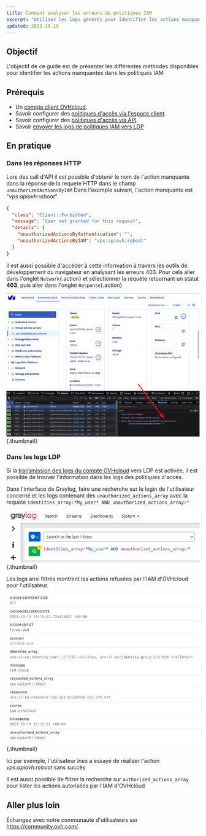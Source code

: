 ```yaml
---
title: Comment analyser les erreurs de politiques IAM
excerpt: "Utiliser les logs générés pour identifier les actions manquantes dans les politiques IAM"
updated: 2023-10-19
---
```


 

## Objectif

L'objectif de ce guide est de présenter les différentes méthodes disponibles pour identifier les actions manquantes dans les politiques IAM 

## Prérequis

- Un [compte client OVHcloud](/pages/account_and_service_management/account_information/ovhcloud-account-creation).
- Savoir configurer des [politiques d'accès via l'espace client](/pages/account_and_service_management/account_information/iam-policy-ui).
- Savoir configurer des [politiques d'accès via API](/pages/account_and_service_management/account_information/iam-policies-api).
- Savoir [envoyer les logs de politiques IAM vers LDP]()

## En pratique

### Dans les réponses HTTP

Lors des call d'API il est possible d'obtenir le nom de l'action manquante dans la réponse de la requete HTTP dans le champ `unauthorizedActionsByIAM`
Dans l'exemple suivant, l'action manquante est "*vps:apiovh:reboot*"

```json
{
  "class": "Client::Forbidden",
  "message": "User not granted for this request",
  "details": {
    "unauthorizedActionsByAuthentication": "",
    "unauthorizedActionsByIAM": "vps:apiovh:reboot"
  }
}
```

Il est aussi possible d'accéder à cette information à travers les outils de développement du navigateur en analysant les erreurs 403.
Pour cela aller dans l'onglet `Network`{.action} et sélectionner la requète retournant un statut **403**, puis aller dans l'onglet `Response`{.action}

![Browser development tool](images/browser_dev_tool.png){.thumbnail}

### Dans les logs LDP

Si la [transmission des logs du compte OVHcloud]() vers LDP est activée, il est possible de trouver l'information dans les logs des politiques d'accès.

Dans l'interface de Graylog, faire une recherche sur le login de l'utilisateur concerné et les logs contenant des `unauthorized_actions_array` avec la requete `identities_array:*My_user* AND unauthorized_actions_array:*`

![Graylog research](images/graylog_research.png){.thumbnail}

Les logs ansi filtrés montrent les actions refusées par l'IAM d'OVHcloud pour l'utilisateur.

![Log example](images/IAM_log.png){.thumbnail}

Ici par exemple, l'utilisateur *Ines* a essayé de réaliser l'action *vps:apiovh:reboot* sans succès

Il est aussi possible de filtrer la recherche sur `authorized_actions_array` pour lister les actions autorisées par l'IAM d'OVHcloud


## Aller plus loin

Échangez avec notre communauté d'utilisateurs sur <https://community.ovh.com/>.